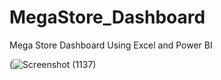 # MegaStore_Dashboard
Mega Store Dashboard Using Excel and Power BI

(![Screenshot (1137)](https://user-images.githubusercontent.com/75215825/192675838-ac794a49-f34a-4a35-b1d5-087dfba5dd21.png)

